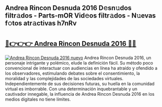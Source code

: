 ## Andrea Rincon Desnuda 2016 D𝚎sn𝚞dos filtr𝚊dos - Parts-mOR Vid𝚎os filtr𝚊dos - N𝚞evas f𝚘tos atr𝚊ctivas h7nRv

# <h2><a href="http://mb683ln.tromn.icu/?c=Andrea+Rincon+Desnuda+2016">🔗👉👉👉 Andrea Rincon Desnuda 2016 🔗🔗</a></h2>

[![Andrea Rincon Desnuda 2016 nuevo](https://i.imgur.com/pEAQMta.gif)](http://mb683ln.tromn.icu/?c=Andrea+Rincon+Desnuda+2016)
Andrea Rincon Desnuda 2016, un personaje intrigante y polémico, elude la definición fácil. Su método poco convencional de interactuar con audiencias en línea ha atraído y ofendido a los observadores, estimulando debates sobre el consentimiento, la moralidad y las complejidades de las sociedades virtuales. Independientemente de sus decisiones futuras, su huella en la comunidad virtual es imborrable. Con una determinación inquebrantable y un cautivador innegable, la influencia de Andrea Rincon Desnuda 2016 en los medios digitales no tiene límites.
